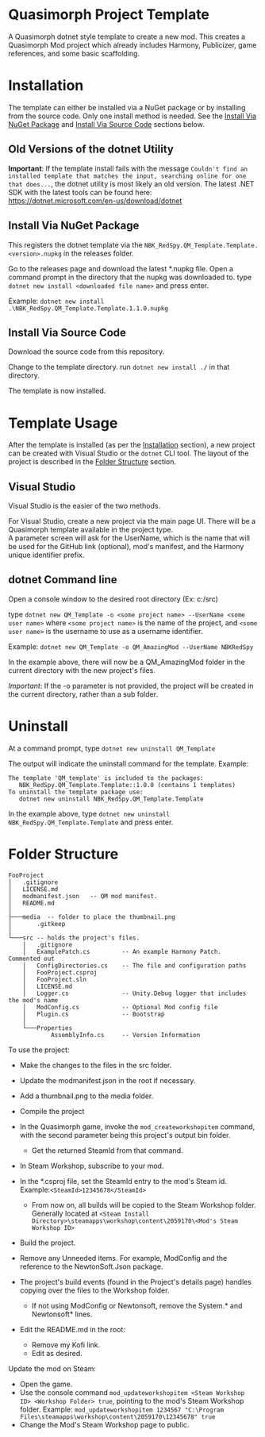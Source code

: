 # Quasimorph Project Template

A Quasimorph dotnet style template to create a new mod.
This creates a Quasimorph Mod project which already includes Harmony, Publicizer, game references, and some basic scaffolding.


# Installation

The template can either be installed via a NuGet package or by installing from the source code.
Only one install method is needed.  See the [Install Via NuGet Package](#install-via-nuget-package) and [Install Via Source Code](#install-via-source-code) sections below.

## Old Versions of the dotnet Utility

**Important**: If the template install fails with the message `Couldn't find an installed template that matches the input, searching online for one that does...`, 
the dotnet utility is most likely an old version.  The latest .NET SDK with the latest tools can be found here: https://dotnet.microsoft.com/en-us/download/dotnet

## Install Via NuGet Package

This registers the dotnet template via the `NBK_RedSpy.QM_Template.Template.<version>.nupkg` in the releases folder.

Go to the releases page and download the latest *.nupkg file.
Open a command prompt in the directory that the nupkg was downloaded to.
type `dotnet new install <downloaded file name>` and press enter.

Example:
`dotnet new install .\NBK_RedSpy.QM_Template.Template.1.1.0.nupkg`

## Install Via Source Code
Download the source code from this repository.

Change to the template directory.
run `dotnet new install ./` in that directory.

The template is now installed.

# Template Usage

After the template is installed (as per the [Installation](#installation) section), a new project can be created with Visual Studio or the `dotnet` CLI tool.
The layout of the project is described in the [Folder Structure](#folder-structure) section.

## Visual Studio 
Visual Studio is the easier of the two methods.

For Visual Studio, create a new project via the main page UI.  There will be a Quasimorph template available in the project type.  
A parameter screen will ask for the UserName, which is the name that will be used for the GitHub link (optional), mod's manifest, and the Harmony unique identifier prefix.

## dotnet Command line
Open a console window to the desired root directory (Ex: c:/src)

type `dotnet new QM_Template -o <some project name> --UserName <some user name>` where `<some project name>` is the name of the project, and `<some user name>` is the username to use as a username identifier.

Example: `dotnet new QM_Template -o QM_AmazingMod --UserName NBKRedSpy`

In the example above, there will now be a QM_AmazingMod folder in the current directory with the new project's files.  

*Important*: If the -o parameter is not provided, the project will be created in the current directory, rather than a sub folder.

# Uninstall
At a command prompt, type 
`dotnet new uninstall QM_Template`

The output will indicate the uninstall command for the template.
Example:
```
The template 'QM_template' is included to the packages:
   NBK_RedSpy.QM_Template.Template::1.0.0 (contains 1 templates)
To uninstall the template package use:
   dotnet new uninstall NBK_RedSpy.QM_Template.Template
```

In the example above, type `dotnet new uninstall NBK_RedSpy.QM_Template.Template` and press enter.

# Folder Structure

```
FooProject
│   .gitignore
│   LICENSE.md
│   modmanifest.json   -- QM mod manifest.  
│   README.md
│   
├───media  -- folder to place the thumbnail.png
│       .gitkeep
│       
└───src -- holds the project's files.
    │   .gitignore
    │   ExamplePatch.cs     	-- An example Harmony Patch.  Commented out
    │   ConfigDirectories.cs	-- The file and configuration paths
    │   FooProject.csproj
    │   FooProject.sln
    │   LICENSE.md
    │   Logger.cs				-- Unity.Debug logger that includes the mod's name
    │   ModConfig.cs        	-- Optional Mod config file
    │   Plugin.cs           	-- Bootstrap 
    │       
    └───Properties
            AssemblyInfo.cs		-- Version Information
```

To use the project:
* Make the changes to the files in the src folder.
* Update the modmanifest.json in the root if necessary.
* Add a thumbnail.png to the media folder.

* Compile the project
* In the Quasimorph game, invoke the `mod_createworkshopitem` command, with the second parameter being this project's output bin folder.
    * Get the returned SteamId from that command.
* In Steam Workshop, subscribe to your mod.
* In the *.csproj file, set the SteamId entry to the mod's Steam id.  Example:`<SteamId>12345678</SteamId>`

    * From now on, all builds will be copied to the Steam Workshop folder.  Generally located at `<Steam Install Directory>\steamapps\workshop\content\2059170\<Mod's Steam Workshop ID>`
* Build the project.
* Remove any Unneeded items.  For example, ModConfig and the reference to the NewtonSoft.Json package.
* The project's build events (found in the Project's details page) handles copying over the files to the Workshop folder.
    * If not using ModConfig or Newtonsoft, remove the System.* and Newtonsoft* lines.
* Edit the README.md in the root:
    * Remove my Kofi link.
    * Edit as desired.

Update the mod on Steam:
* Open the game.
* Use the console command `mod_updateworkshopitem <Steam Workshop ID> <Workshop Folder> true`, pointing to the mod's Steam Workshop folder.  Example: `mod_updateworkshopitem 1234567 "C:\Program Files\steamapps\workshop\content\2059170\12345678" true`
* Change the Mod's Steam Workshop page to public.




